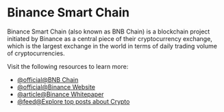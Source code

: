 # Binance Smart Chain

Binance Smart Chain (also known as BNB Chain) is a blockchain project initiated by Binance as a central piece of their cryptocurrency exchange, which is the largest exchange in the world in terms of daily trading volume of cryptocurrencies.

Visit the following resources to learn more:

- [@official@BNB Chain](https://www.binance.com/en/blog/all/bnb-chain-blockchain-for-exchanging-the-world-304219301536473088)
- [@official@Binance Website](https://www.binance.com/en)
- [@article@Binance Whitepaper](https://www.exodus.com/assets/docs/binance-coin-whitepaper.pdf)
- [@feed@Explore top posts about Crypto](https://app.daily.dev/tags/crypto?ref=roadmapsh)